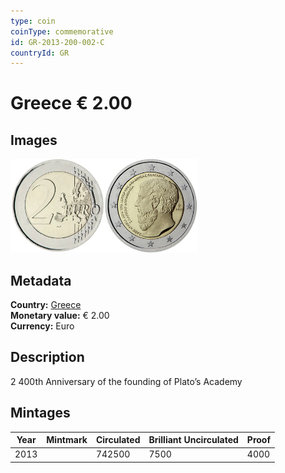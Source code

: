 ```yaml
---
type: coin
coinType: commemorative
id: GR-2013-200-002-C
countryId: GR
---
```


# Greece € 2.00

## Images

<img src="../../Images/common-2007-200.webp" height="150" alt="Front image"><img src="Images/GR-2013-200-002.webp" height="150" alt="Back image">

## Metadata

**Country:** [Greece](../../Countries/Greece/index.md)\
**Monetary value:** € 2.00\
**Currency:** Euro

## Description

2 400th Anniversary of the founding of Plato’s Academy

## Mintages

| Year | Mintmark | Circulated | Brilliant Uncirculated | Proof |
| ---- | -------- | ---------- | ---------------------- | ----- |
| 2013 |          | 742500     | 7500                   | 4000  |

